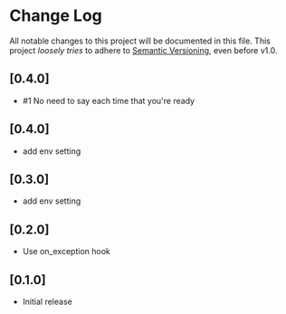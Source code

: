 # Change Log

All notable changes to this project will be documented in this file.
This project *loosely tries* to adhere to [Semantic Versioning](http://semver.org/), even before v1.0.

## [0.4.0]
- #1 No need to say each time that you're ready

## [0.4.0]
- add env setting

## [0.3.0]
- add env setting

## [0.2.0]
- Use on_exception hook

## [0.1.0]
- Initial release
